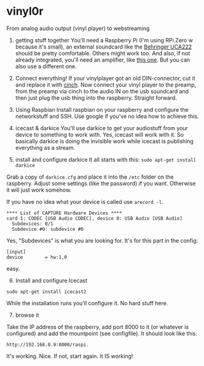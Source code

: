 # vinyl0r
From analog audio output (vinyl player) to webstreaming

1. getting stuff together
You'll need a Raspberry Pi (I'm using RPi Zero w because it's small), an external soundcard like the [Behringer UCA222](https://www.amazon.de/Behringer-U-Control-UCA222-Interface-Soundkarte/dp/B0023BYDHK) should be pretty comfortable. Others might work too. And also, if not already integrated, you'll need an amplifier, like [this one](https://www.amazon.de/Musical-Fidelity-V90-LPS-Phonovorverst%C3%A4rker-MC-Tonabnehmer/dp/B00E5BY9SO/ref=sr_1_1?s=musical-instruments&ie=UTF8&qid=1509493902&sr=8-1&keywords=V90+LPS). But you can also use a different one.

2. Connect everything!
If your vinylplayer got an old DIN-connector, cut it and replace it with [cinch](https://www.amazon.de/Goobay-Cinchstecker-schwarz-high-quality/dp/B000L0ZO78/ref=sr_1_4?ie=UTF8&qid=1509494006&sr=8-4&keywords=cinch+stecker).
Now connect your vinyl player to the preamp, from the preamp via cinch to the audio IN on the usb soundcard and then just plug the usb thing into the raspberry. Straight forward.

3. Using Raspbian
Install raspbian on your raspberry and configure the networkstuff and SSH. Use google if you've no idea how to achieve this.

4. icecast & darkice
You'll use darkice to get your audiostuff from your device to something to work with. Yes, icecast will work with it.
So basically darkice is doing the invisible work while icecast is publishing everything as a stream.

5. install and configure darkice
It all starts with this:
```sudo apt-get install darkice```

Grab a copy of `darkice.cfg` and place it into the `/etc` folder on the raspberry.
Adjust some settings (like the password) if you want. Otherwise it will just work somehow.

If you have no idea what your device is called use `arecord -l`.
```
**** List of CAPTURE Hardware Devices ****
card 1: CODEC [USB Audio CODEC], device 0: USB Audio [USB Audio]
  Subdevices: 0/1
  Subdevice #0: subdevice #0
```

Yes, "Subdevices" is what you are looking for. It's for this part in the config:

```
[input]
device        = hw:1,0 
```

easy.

6. Install and configure Icecast

```
sudo apt-get install icecast2 
```

While the installation runs you'll configure it. No hard stuff here.

7. browse it

Take the IP address of the raspberry, add port 8000 to it (or whatever is configured) and add the mountpoint (see configfile).
It should look like this:

```http://192.168.0.9:8000/raspi.```

It's working. Nice. If not, start again. It IS working!
